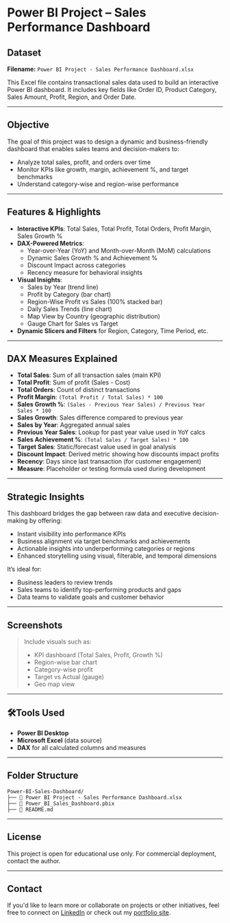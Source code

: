 # Power BI Project – Sales Performance Dashboard

## Dataset
**Filename:** `Power BI Project - Sales Performance Dashboard.xlsx`

This Excel file contains transactional sales data used to build an interactive Power BI dashboard. It includes key fields like Order ID, Product Category, Sales Amount, Profit, Region, and Order Date.

---

##  Objective
The goal of this project was to design a dynamic and business-friendly dashboard that enables sales teams and decision-makers to:
- Analyze total sales, profit, and orders over time
- Monitor KPIs like growth, margin, achievement %, and target benchmarks
- Understand category-wise and region-wise performance

---

## Features & Highlights
- **Interactive KPIs**: Total Sales, Total Profit, Total Orders, Profit Margin, Sales Growth %
- **DAX-Powered Metrics**:
  - Year-over-Year (YoY) and Month-over-Month (MoM) calculations
  - Dynamic Sales Growth % and Achievement %
  - Discount Impact across categories
  - Recency measure for behavioral insights
- **Visual Insights**:
  - Sales by Year (trend line)
  - Profit by Category (bar chart)
  - Region-Wise Profit vs Sales (100% stacked bar)
  - Daily Sales Trends (line chart)
  - Map View by Country (geographic distribution)
  - Gauge Chart for Sales vs Target
- **Dynamic Slicers and Filters** for Region, Category, Time Period, etc.

---

## DAX Measures Explained
- **Total Sales**: Sum of all transaction sales (main KPI)
- **Total Profit**: Sum of profit (Sales - Cost)
- **Total Orders**: Count of distinct transactions
- **Profit Margin**: `(Total Profit / Total Sales) * 100`
- **Sales Growth %**: `(Sales - Previous Year Sales) / Previous Year Sales * 100`
- **Sales Growth**: Sales difference compared to previous year
- **Sales by Year**: Aggregated annual sales
- **Previous Year Sales**: Lookup for past year value used in YoY calcs
- **Sales Achievement %**: `(Total Sales / Target Sales) * 100`
- **Target Sales**: Static/forecast value used in goal analysis
- **Discount Impact**: Derived metric showing how discounts impact profits
- **Recency**: Days since last transaction (for customer engagement)
- **Measure**: Placeholder or testing formula used during development

---

## Strategic Insights
This dashboard bridges the gap between raw data and executive decision-making by offering:
- Instant visibility into performance KPIs
- Business alignment via target benchmarks and achievements
- Actionable insights into underperforming categories or regions
- Enhanced storytelling using visual, filterable, and temporal dimensions

It’s ideal for:
- Business leaders to review trends
- Sales teams to identify top-performing products and gaps
- Data teams to validate goals and customer behavior

---

## Screenshots
> Include visuals such as:
> - KPI dashboard (Total Sales, Profit, Growth %)
> - Region-wise bar chart
> - Category-wise profit
> - Target vs Actual (gauge)
> - Geo map view

---

## 🛠Tools Used
- **Power BI Desktop**
- **Microsoft Excel** (data source)
- **DAX** for all calculated columns and measures

---

## Folder Structure
```
Power-BI-Sales-Dashboard/
├── 📄 Power BI Project - Sales Performance Dashboard.xlsx
├── 📄 Power_BI_Sales_Dashboard.pbix
├── 📄 README.md

```

---

## License

This project is open for educational use only. For commercial deployment, contact the author.

---

## Contact
If you'd like to learn more or collaborate on projects or other initiatives, feel free to connect on [LinkedIn](https://www.linkedin.com/in/prerna-burande-99678a1bb/) or check out my [portfolio site](https://youtheleader.com/).

